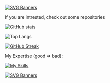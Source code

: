 [![SVG Banners](https://svg-banners.vercel.app/api?type=origin&text1=Welcome%20to%20Rookis%20Profile!&width=1000&height=200)](https://github.com/Akshay090/svg-banners)

If you are intrested, check out some repositories
                  
![GitHub stats](https://github-readme-stats.vercel.app/api?username=Pdzly&count_private=true&theme=dark&show_icons=true)

![Top Langs](https://github-readme-stats.vercel.app/api/top-langs/?username=Pdzly&theme=dark)

[![GitHub Streak](https://streak-stats.demolab.com?user=Pdzly&theme=git-dark&border_radius=5&date_format=j%20M%5B%20Y%5D&mode=weekly&border=DD2727&ring=D8DD23)](https://git.io/streak-stats)

My Expertise (good => bad):

[![My Skills](https://skillicons.dev/icons?i=ts,cs,react,nodejs,js,angular,lua,python,discord,docker,openshift&theme=dark)](https://skillicons.dev)


[![SVG Banners](https://svg-banners.vercel.app/api?type=glitch&text1=Thanks!&width=1000&height=200)](https://github.com/Akshay090/svg-banners)
